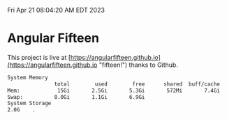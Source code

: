 Fri Apr 21 08:04:20 AM EDT 2023

# Angular Fifteen


This project is live at [https://angularfifteen.github.io](https://angularfifteen.github.io "fifteen!") thanks to Github.

```bash
System Memory
               total        used        free      shared  buff/cache   available
Mem:            15Gi       2.5Gi       5.3Gi       572Mi       7.4Gi        11Gi
Swap:          8.0Gi       1.1Gi       6.9Gi
System Storage
2.0G	.
```
```bash
